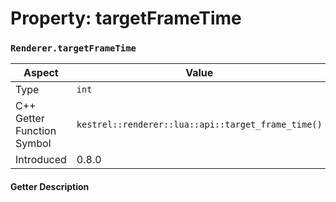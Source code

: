 
# Property: targetFrameTime
### `Renderer.targetFrameTime`

| Aspect | Value |
| --- | --- |
| Type | `int` |
| C++ Getter Function Symbol | `kestrel::renderer::lua::api::target_frame_time()` |
| Introduced | 0.8.0 |

#### Getter Description

